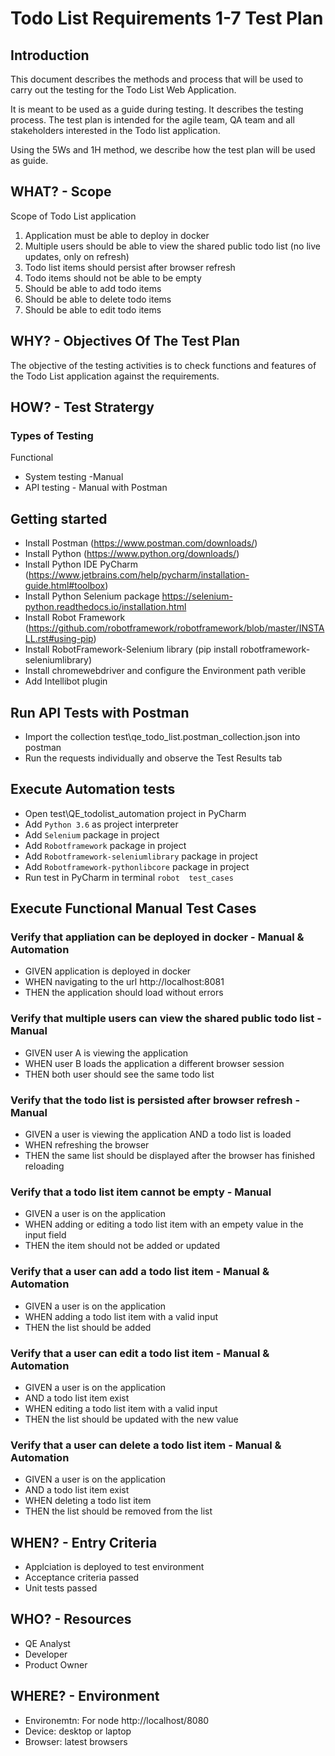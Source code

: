 # Todo List Requirements 1-7 Test Plan

## Introduction
This document describes the methods and process that will be used 
to carry out the testing for the Todo List Web Application.

It is meant to be used as a guide during testing. It describes
the testing process. The test plan is intended for the agile team, QA team and all stakeholders interested in the Todo list application.

Using the 5Ws and 1H method, we describe how the test plan will be used as guide.


## WHAT? - Scope
Scope of Todo List application
1. Application must be able to deploy in docker
2. Multiple users should be able to view the shared public todo list (no live updates, only on refresh)
3. Todo list items should persist after browser refresh
4. Todo items should not be able to be empty
5. Should be able to add todo items
6. Should be able to delete todo items
7. Should be able to edit todo items

## WHY? - Objectives Of The Test Plan
The objective of the testing activities is to check functions and features of the Todo List application against the requirements.

## HOW? - Test Stratergy
### Types of Testing
Functional 
 - System testing -Manual
 - API testing - Manual with Postman

## Getting started
- Install Postman (https://www.postman.com/downloads/)
- Install Python (https://www.python.org/downloads/)
- Install Python IDE PyCharm (https://www.jetbrains.com/help/pycharm/installation-guide.html#toolbox)
- Install Python Selenium package https://selenium-python.readthedocs.io/installation.html 
- Install Robot Framework (https://github.com/robotframework/robotframework/blob/master/INSTALL.rst#using-pip)
- Install RobotFramework-Selenium library (pip install robotframework-seleniumlibrary)
- Install chromewebdriver and configure the Environment path verible 
- Add Intellibot plugin

## Run API Tests with Postman
- Import the collection test\qe_todo_list.postman_collection.json into postman
- Run the requests individually and observe the Test Results tab

## Execute Automation tests
- Open test\QE_todolist_automation project in PyCharm
- Add `Python 3.6` as project interpreter
- Add `Selenium` package in project 
- Add `Robotframework` package in project
- Add `Robotframework-seleniumlibrary` package in project
- Add `Robotframework-pythonlibcore` package in project
- Run test in PyCharm in terminal `robot  test_cases`

## Execute Functional Manual Test Cases
### Verify that appliation can be deployed in docker - Manual & Automation
  - GIVEN application is deployed in docker
  - WHEN navigating to the url http://localhost:8081
  - THEN the application should load without errors

### Verify that multiple users can view the shared public todo list - Manual
  - GIVEN user A is viewing the application
  - WHEN user B loads the application a different browser session
  - THEN both user should see the same todo list

### Verify that the todo list is persisted after browser refresh - Manual
  - GIVEN a user is viewing the application AND a todo list is loaded
  - WHEN refreshing the browser
  - THEN the same list should be displayed after the browser has finished reloading

### Verify that a todo list item cannot be empty - Manual
  - GIVEN a user is on the application 
  - WHEN adding or editing a todo list item with an empety value in the input field 
  - THEN the item should not be added or updated

### Verify that a user can add a todo list item - Manual & Automation
  - GIVEN a user is on the application
  - WHEN adding a todo list item with a valid input
  - THEN the list should be added

### Verify that a user can edit a todo list item - Manual & Automation
  - GIVEN a user is on the application 
  - AND a todo list item exist
  - WHEN editing a todo list item with a valid input
  - THEN the list should be updated with the new value

### Verify that a user can delete a todo list item - Manual & Automation
  - GIVEN a user is on the application 
  - AND a todo list item exist
  - WHEN deleting a todo list item
  - THEN the list should be removed from the list


## WHEN? - Entry Criteria
- Applciation is deployed to test environment
- Acceptance criteria passed
- Unit tests passed

## WHO? -  Resources
- QE Analyst
- Developer
- Product Owner

## WHERE? - Environment
- Environemtn: For node http://localhost/8080
- Device: desktop or laptop
- Browser: latest browsers
